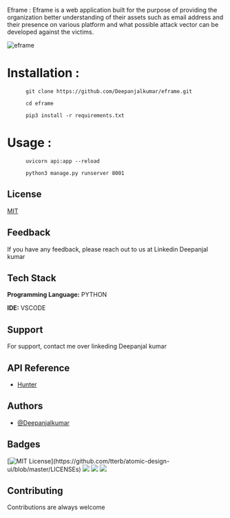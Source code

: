 Eframe : Eframe is a web application built for the purpose of providing the organization better understanding of their assets such as email address and their presence on various platform and what possible attack vector can be developed against the victims.

![eframe](https://user-images.githubusercontent.com/55708909/143672174-360b8943-f74f-4406-95f8-151acd05ea66.png)

# Installation : 

          git clone https://github.com/Deepanjalkumar/eframe.git
          
          cd eframe
          
          pip3 install -r requirements.txt
          
# Usage :

          uvicorn api:app --reload
          
          python3 manage.py runserver 8001
           
           
## License

[MIT](https://choosealicense.com/licenses/mit/)

  
## Feedback

If you have any feedback, please reach out to us at Linkedin Deepanjal kumar

  
## Tech Stack

**Programming Language:** PYTHON

**IDE:** VSCODE

  
## Support

For support, contact me over linkeding Deepanjal kumar

  
## API Reference

- [Hunter](https://hunter.io/)

  
## Authors

- [@Deepanjalkumar](https://github.com/Deepanjalkumar)

  
## Badges

[![MIT License](https://img.shields.io/apm/l/atomic-design-ui.svg?)](https://github.com/tterb/atomic-design-ui/blob/master/LICENSEs)
![](https://img.shields.io/badge/OS-Linux-informational?style=flat&logo=linux&logoColor=white&color=2bbc8a)
![](https://img.shields.io/badge/Code-Python-informational?style=flat&logo=python&logoColor=white&color=2bbc8a)
![](https://img.shields.io/badge/Shell-Bash-informational?style=flat&logo=gnu-bash&logoColor=white&color=2bbc8a)


  
## Contributing

Contributions are always welcome



